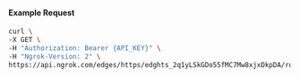 <!-- Code generated for API Clients. DO NOT EDIT. -->

#### Example Request

```bash
curl \
-X GET \
-H "Authorization: Bearer {API_KEY}" \
-H "Ngrok-Version: 2" \
https://api.ngrok.com/edges/https/edghts_2q1yLSkGDo55fMC7Mw8xjxDkpDA/routes/edghtsrt_2q1yLTZvxIAD2qjTNDEgwT3qYMf/request_headers
```
